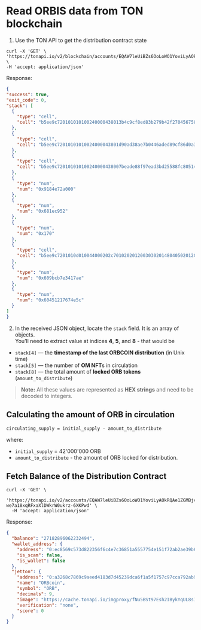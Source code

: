 # Read ORBIS data from TON blockchain

1. Use the TON API to get the distribution contract state

  ```curl
  curl -X 'GET' \
  'https://tonapi.io/v2/blockchain/accounts/EQAW7leUiBZs6OoLoWO1YoviLyAOkRQAe1ZGMBjv8QtXZU_3/methods/get_giver_data' \
  -H 'accept: application/json'
  ```

  Response:

  ```json
{
  "success": true,
  "exit_code": 0,
  "stack": [
    {
      "type": "cell",
      "cell": "b5ee9c720101010100240000438013b4c9cf8ed83b279b42f270456758152f8fe8bfa86e8479af0a0f74bc22b58130"
    },
    {
      "type": "cell",
      "cell": "b5ee9c72010101010024000043801d90ad38ae7b0446aded89cf86d0a34aaaeea9c2a3ee55655c736ce3bcffd27fd0"
    },
    {
      "type": "cell",
      "cell": "b5ee9c720101010100240000438007beade88f97ead3bd25588fc805142725c73e03d6d5ceee44605bc62f2c012230"
    },
    {
      "type": "num",
      "num": "0x9184e72a000"
    },
    {
      "type": "num",
      "num": "0x681ec952"
    },
    {
      "type": "num",
      "num": "0x170"
    },
    {
      "type": "cell",
      "cell": "b5ee9c7201010d010044000202c70102020120030302014804050201200404020120060602012006070201200808020148090902012009090201200a0a0201200b0b0201200c0c000b14d8030c1c46"
    },
    {
      "type": "num",
      "num": "0x609bcb7e3417ae"
    },
    {
      "type": "num",
      "num": "0x60451217674e5c"
    }
  ]
}
```

2. In the received JSON object, locate the `stack` field. It is an array of objects.  
You’ll need to extract value at indices **4**, **5**, and **8** - that would be 

- `stack[4]` — the **timestamp of the last ORBCOIN distribution** (in Unix time)
- `stack[5]` — the number of **OM NFT**s in circulation 
- `stack[8]` — the total amount of **locked ORB tokens** (`amount_to_distribute`)

> **Note:** All these values are represented as **HEX strings** and need to be decoded to integers.


## Calculating the amount of ORB in circulation
```
circulating_supply = initial_supply - amount_to_distribute
```
where:
- `initial_supply` = 42'000'000 ORB
- `amount_to_distribute` - the amount of ORB locked for distribution.

## Fetch Balance of the Distribution Contract

```curl
curl -X 'GET' \
  'https://tonapi.io/v2/accounts/EQAW7leUiBZs6OoLoWO1YoviLyAOkRQAe1ZGMBjv8QtXZU_3/jettons/EQByqBGqyDy1MsJi-we7a18xqRFxaXlDWkrW0ukrz-6XKPwd' \
  -H 'accept: application/json'
```

Response:

```json
{
  "balance": "27182896062232494",
  "wallet_address": {
    "address": "0:ec8569c573d822356f6c4e7c36851a5557754e151f72ab2ae39b671de7fe93fe",
    "is_scam": false,
    "is_wallet": false
  },
  "jetton": {
    "address": "0:a3268c7869c9aeed4183d7d45239dca6f1a5f1757c97cca792ab9551ea036a23",
    "name": "ORBcoin",
    "symbol": "ORB",
    "decimals": 9,
    "image": "https://cache.tonapi.io/imgproxy/fNu5BSt97Esh2IBykYqUL8sIBmUJpc7Yrk_i8Df3Rcs/rs:fill:200:200:1/g:no/aHR0cHM6Ly9vcmJpcy5tb25leS9zdG9yYWdlL3N0eWxlL2NvaW5Mb2dvMy5wbmc.webp",
    "verification": "none",
    "score": 0
  }
}
```




